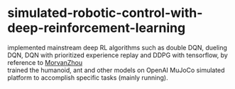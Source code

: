 # simulated-robotic-control-with-deep-reinforcement-learning
implemented mainstream deep RL algorithms such as double DQN, dueling DQN, DQN with prioritized experience replay and DDPG with tensorflow, by reference to [MorvanZhou](https://github.com/MorvanZhou/Reinforcement-learning-with-tensorflow)  
trained the humanoid, ant and other models on OpenAI MuJoCo simulated platform to accomplish specific tasks (mainly running).

